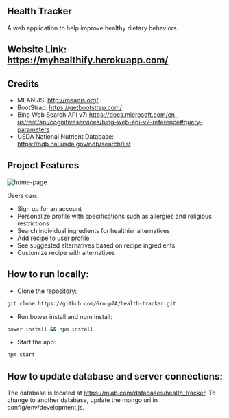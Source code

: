 ## Health Tracker
A web application to help improve healthy dietary behaviors.

## Website Link: https://myhealthify.herokuapp.com/

## Credits
- MEAN.JS: http://meanjs.org/
- BootStrap: https://getbootstrap.com/
- Bing Web Search API v7: https://docs.microsoft.com/en-us/rest/api/cognitiveservices/bing-web-api-v7-reference#query-parameters
- USDA National Nutrient Database: https://ndb.nal.usda.gov/ndb/search/list

## Project Features
![home-page](https://i.imgur.com/CjWjJxV.png)

Users can:
- Sign up for an account
- Personalize profile with specifications such as allergies and religious restrictions
- Search individual ingredients for healthier alternatives
- Add recipe to user profile
- See suggested alternatives based on recipe ingredients
- Customize recipe with alternatives

## How to run locally:
- Clone the repository:
```bash
git clone https://github.com/Group7A/health-tracker.git
```
- Run bower install and npm install:
```bash
bower install && npm install
```
- Start the app:
```bash
npm start
```

## How to update database and server connections:
The database is located at https://mlab.com/databases/health_tracker. To change to another database, update the mongo uri in config/env/development.js. 

